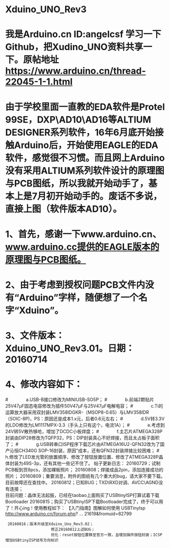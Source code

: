 # Xduino_UNO_Rev3
# 我是Arduino.cn ID:angelcsf 学习一下Github，把Xudino_UNO资料共享一下。原帖地址 https://www.arduino.cn/thread-22045-1-1.html

#       由于学校里面一直教的EDA软件是Protel 99SE，DXP\AD10\AD16等ALTIUM DESIGNER系列软件，16年6月底开始接触Arduino后，开始使用EAGLE的EDA软件，感觉很不习惯。而且网上Arduino没有采用ALTIUM系列软件设计的原理图与PCB图纸，所以我就开始动手了，基本上是7月初开始动手的。废话不多说，直接上图（软件版本AD10）。
#       1、首先，感谢一下www.arduino.cn、www.arduino.cc提供的EAGLE版本的原理图与PCB图纸。
#       2、由于考虑到授权问题PCB文件内没有“Arduino”字样，随便想了一个名字“Xduino”。
#       3、文件版本：Xduino_UNO_Rev3.01。日期：20160714
#       4、修改内容如下：
#　　　　a.USB-B接口修改为MINIUSB-SO5P；
#　　　　b.前端2颗贴片25V47μF固态电容修改为插件50V47μF与25V47μF电解电容；
#　　　　c.Ti的运算放大器采用双封装LMV358IDGKR-（MSOP8-0.65）与LMV358IDR（SOIC-8P)，PS：原因还是成本1.x元，后者0.6元左右；
#　　　　d.5V转3.3V的LDO修改为LM1117MPX-3.3（手头上只有这个，电流1A）；
#　　　　e.考虑到24V转5V散热够呛，增加了DCDC小板焊盘；
#　　　　f.主芯片ATMEGA328P封装由DIP28修改为TQFP32，PS：DIP封装真心不好焊接，而且太占板子面积了；
#　　　　g.USB转串口ISP程序下载芯片由ATMEGA16U2-QFN32改为了国产沁恒CH340G SOP-16封装，原因“成本，还有QFN32封装焊接比较困难；
#　　　　h.修改了LED发光管的放置顺序、修改了按钮放置位置、修改了ATMEGA328P晶体封装为49S-3p，还有其他一些记不住了。
  帖子更新日志：
      20160729；试制PCB板到货8pcs，添加裸板照片；
      20160808；焊接成品2pin，添加连接成功的照片；
      20160809；重要消息，附件的图纸有几个重大的bug，请大家不要下载。目前故障还在查找中。
      20160812；已知BUG；TXD\RXD对调、AVCC\AGND没有连接；  
                         目前问题：晶体无法起振，已经在taobao上面购买了USBtinyISP打算试着下载Bootloader
      20160815；购买了USBtinyISP下载Bootloader完成了，终于可以用了！开心ing！使用教程如下：
  【入门指南】图解如何使用 USBTinyIsp
http://www.arduino.cn/forum.php? ... 21619&fromuid=82799

     20160816；版本升级至Xduino_Uno_Rev3.02；
                        修正20160812上述BUG；
                        优化：reset按钮位置移至官方一致，且增加插件按钮封装；ICSP增加USBtinyISP烧写方向标识



